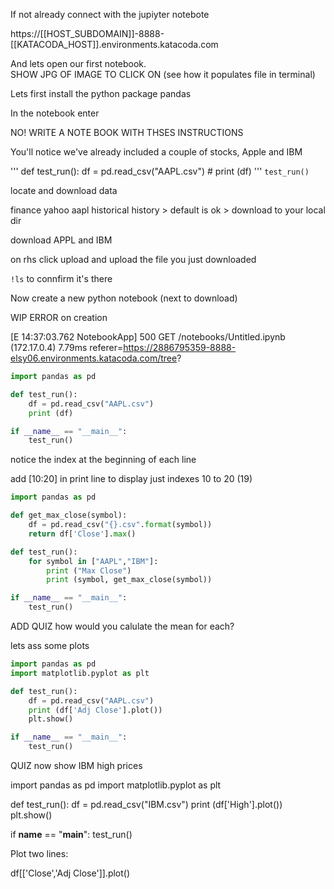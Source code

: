 If not already connect with the jupiyter notebote

https://[[HOST_SUBDOMAIN]]-8888-[[KATACODA_HOST]].environments.katacoda.com

And lets open our first notebook.  
SHOW JPG OF IMAGE TO CLICK ON
(see how it populates file in terminal)

Lets first install the python package pandas

In the notebook enter

NO! WRITE A NOTE BOOK WITH THSES INSTRUCTIONS



You'll notice we've already included a couple of stocks, Apple and IBM

'''
def test_run():
    df = pd.read_csv("AAPL.csv")
    # print (df)
'''
`test_run()`





locate and download data

finance yahoo aapl
historical history > default is ok > download to your local dir

download APPL and IBM

on rhs click upload and upload the file you just downloaded

`!ls` to connfirm it's there

Now create a new python notebook (next to download)

WIP ERROR on creation

[E 14:37:03.762 NotebookApp] 500 GET /notebooks/Untitled.ipynb (172.17.0.4) 7.79ms referer=https://2886795359-8888-elsy06.environments.katacoda.com/tree?


```python
import pandas as pd

def test_run():
    df = pd.read_csv("AAPL.csv")
    print (df)

if __name__ == "__main__":
    test_run()
```

notice the index at the beginning of each line

add [10:20] in print line   to display just indexes 10 to 20 (19)


```python
import pandas as pd

def get_max_close(symbol):
    df = pd.read_csv("{}.csv".format(symbol))
    return df['Close'].max()

def test_run():
    for symbol in ["AAPL","IBM"]:
        print ("Max Close")
        print (symbol, get_max_close(symbol))

if __name__ == "__main__":
    test_run()
```


ADD QUIZ
how would you calulate the mean for each?


lets ass some plots

```python
import pandas as pd
import matplotlib.pyplot as plt

def test_run():
    df = pd.read_csv("AAPL.csv")
    print (df['Adj Close'].plot())
    plt.show()

if __name__ == "__main__":
    test_run()
```


QUIZ 
now show IBM high prices

import pandas as pd
import matplotlib.pyplot as plt

def test_run():
    df = pd.read_csv("IBM.csv")
    print (df['High'].plot())
    plt.show()

if __name__ == "__main__":
    test_run()


Plot two lines:

df[['Close','Adj Close']].plot()